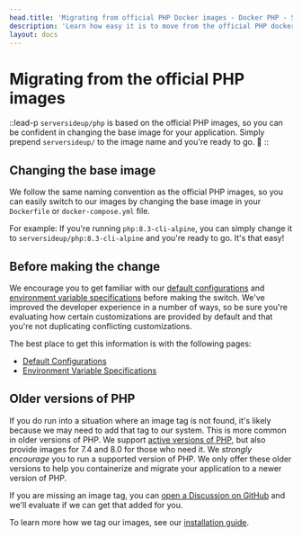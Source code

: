 ```yaml
---
head.title: 'Migrating from official PHP Docker images - Docker PHP - Server Side Up'
description: 'Learn how easy it is to move from the official PHP docker images to serversideup/php.'
layout: docs
---
```

# Migrating from the official PHP images
::lead-p
`serversideup/php` is based on the official PHP images, so you can be confident in changing the base image for your application. Simply prepend `serversideup/` to the image name and you're ready to go. 🚀
::

## Changing the base image
We follow the same naming convention as the official PHP images, so you can easily switch to our images by changing the base image in your `Dockerfile` or `docker-compose.yml` file.

For example: If you're running `php:8.3-cli-alpine`, you can simply change it to `serversideup/php:8.3-cli-alpine` and you're ready to go. It's that easy!

## Before making the change
We encourage you to get familiar with our [default configurations](/docs/getting-started/default-configurations) and [environment variable specifications](/docs/reference/environment-variable-specification) before making the switch. We've improved the developer experience in a number of ways, so be sure you're evaluating how certain customizations are provided by default and that you're not duplicating conflicting customizations.

The best place to get this information is with the following pages:
- [Default Configurations](/docs/getting-started/default-configurations)
- [Environment Variable Specifications](/docs/reference/environment-variable-specification)

## Older versions of PHP
If you do run into a situation where an image tag is not found, it's likely because we may need to add that tag to our system. This is more common in older versions of PHP. We support [active versions of PHP](https://www.php.net/supported-versions.php), but also provide images for 7.4 and 8.0 for those who need it. We *strongly encourage* you to run a supported version of PHP. We only offer these older versions to help you containerize and migrate your application to a newer version of PHP.

If you are missing an image tag, you can [open a Discussion on GitHub](https://github.com/serversideup/docker-php/discussions/new?category=general) and we'll evaluate if we can get that added for you.

To learn more how we tag our images, see our [installation guide](/docs/getting-started/installation).